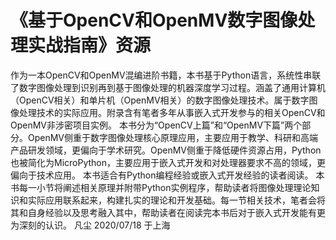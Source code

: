# 《基于OpenCV和OpenMV数字图像处理实战指南》资源
作为一本OpenCV和OpenMV混编进阶书籍，本书基于Python语言，系统性串联了数字图像处理到识别再到基于图像处理的机器深度学习过程。涵盖了通用计算机（OpenCV相关）和单片机（OpenMV相关）的数字图像处理技术。属于数字图像处理技术的实际应用。附录含有笔者多年从事嵌入式开发参与的相关OpenCV和OpenMV非涉密项目实例。
本书分为“OpenCV上篇”和“OpenMV下篇”两个部分。OpenMV侧重于数字图像处理核心原理应用，主要应用于教学、科研和高端产品研发领域，更偏向于学术研究。OpenMV侧重于降低硬件资源占用，Python也被简化为MicroPython，主要应用于嵌入式开发和对处理器要求不高的领域，更偏向于技术应用。
本书适合有Python编程经验或嵌入式开发经验的读者阅读。
本书每一小节将阐述相关原理并附带Python实例程序，帮助读者将图像处理理论知识和实际应用联系起来，构建扎实的理论和开发基础。每一节相关技术，笔者会将其和自身经验以及思考融入其中，帮助读者在阅读完本书后对于嵌入式开发能有更为深刻的认识。
凡尘 2020/07/18 于上海
